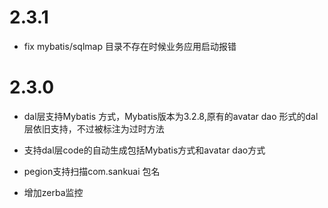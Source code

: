 # 2.3.1

* fix mybatis/sqlmap 目录不存在时候业务应用启动报错

# 2.3.0

* dal层支持Mybatis 方式，Mybatis版本为3.2.8,原有的avatar dao 形式的dal层依旧支持，不过被标注为过时方法

* 支持dal层code的自动生成包括Mybatis方式和avatar dao方式

* pegion支持扫描com.sankuai 包名

* 增加zerba监控
